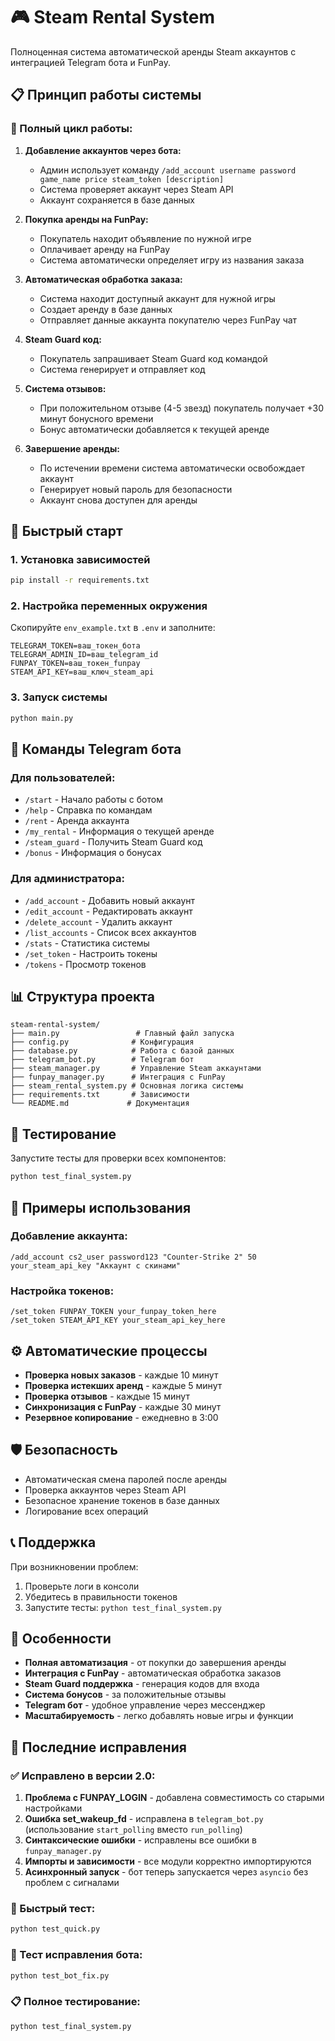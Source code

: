# 🎮 Steam Rental System

Полноценная система автоматической аренды Steam аккаунтов с интеграцией Telegram бота и FunPay.

## 📋 Принцип работы системы

### 🔄 Полный цикл работы:

1. **Добавление аккаунтов через бота:**
   - Админ использует команду `/add_account username password game_name price steam_token [description]`
   - Система проверяет аккаунт через Steam API
   - Аккаунт сохраняется в базе данных

2. **Покупка аренды на FunPay:**
   - Покупатель находит объявление по нужной игре
   - Оплачивает аренду на FunPay
   - Система автоматически определяет игру из названия заказа

3. **Автоматическая обработка заказа:**
   - Система находит доступный аккаунт для нужной игры
   - Создает аренду в базе данных
   - Отправляет данные аккаунта покупателю через FunPay чат

4. **Steam Guard код:**
   - Покупатель запрашивает Steam Guard код командой
   - Система генерирует и отправляет код

5. **Система отзывов:**
   - При положительном отзыве (4-5 звезд) покупатель получает +30 минут бонусного времени
   - Бонус автоматически добавляется к текущей аренде

6. **Завершение аренды:**
   - По истечении времени система автоматически освобождает аккаунт
   - Генерирует новый пароль для безопасности
   - Аккаунт снова доступен для аренды

## 🚀 Быстрый старт

### 1. Установка зависимостей
```bash
pip install -r requirements.txt
```

### 2. Настройка переменных окружения
Скопируйте `env_example.txt` в `.env` и заполните:
```env
TELEGRAM_TOKEN=ваш_токен_бота
TELEGRAM_ADMIN_ID=ваш_telegram_id
FUNPAY_TOKEN=ваш_токен_funpay
STEAM_API_KEY=ваш_ключ_steam_api
```

### 3. Запуск системы
```bash
python main.py
```

## 🤖 Команды Telegram бота

### Для пользователей:
- `/start` - Начало работы с ботом
- `/help` - Справка по командам
- `/rent` - Аренда аккаунта
- `/my_rental` - Информация о текущей аренде
- `/steam_guard` - Получить Steam Guard код
- `/bonus` - Информация о бонусах

### Для администратора:
- `/add_account` - Добавить новый аккаунт
- `/edit_account` - Редактировать аккаунт
- `/delete_account` - Удалить аккаунт
- `/list_accounts` - Список всех аккаунтов
- `/stats` - Статистика системы
- `/set_token` - Настроить токены
- `/tokens` - Просмотр токенов

## 📊 Структура проекта

```
steam-rental-system/
├── main.py                 # Главный файл запуска
├── config.py              # Конфигурация
├── database.py            # Работа с базой данных
├── telegram_bot.py        # Telegram бот
├── steam_manager.py       # Управление Steam аккаунтами
├── funpay_manager.py      # Интеграция с FunPay
├── steam_rental_system.py # Основная логика системы
├── requirements.txt       # Зависимости
└── README.md             # Документация
```

## 🔧 Тестирование

Запустите тесты для проверки всех компонентов:
```bash
python test_final_system.py
```

## 📝 Примеры использования

### Добавление аккаунта:
```
/add_account cs2_user password123 "Counter-Strike 2" 50 your_steam_api_key "Аккаунт с скинами"
```

### Настройка токенов:
```
/set_token FUNPAY_TOKEN your_funpay_token_here
/set_token STEAM_API_KEY your_steam_api_key_here
```

## ⚙️ Автоматические процессы

- **Проверка новых заказов** - каждые 10 минут
- **Проверка истекших аренд** - каждые 5 минут
- **Проверка отзывов** - каждые 15 минут
- **Синхронизация с FunPay** - каждые 30 минут
- **Резервное копирование** - ежедневно в 3:00

## 🛡️ Безопасность

- Автоматическая смена паролей после аренды
- Проверка аккаунтов через Steam API
- Безопасное хранение токенов в базе данных
- Логирование всех операций

## 📞 Поддержка

При возникновении проблем:
1. Проверьте логи в консоли
2. Убедитесь в правильности токенов
3. Запустите тесты: `python test_final_system.py`

## 🎯 Особенности

- **Полная автоматизация** - от покупки до завершения аренды
- **Интеграция с FunPay** - автоматическая обработка заказов
- **Steam Guard поддержка** - генерация кодов для входа
- **Система бонусов** - за положительные отзывы
- **Telegram бот** - удобное управление через мессенджер
- **Масштабируемость** - легко добавлять новые игры и функции

## 🔧 Последние исправления

### ✅ Исправлено в версии 2.0:

1. **Проблема с FUNPAY_LOGIN** - добавлена совместимость со старыми настройками
2. **Ошибка set_wakeup_fd** - исправлена в `telegram_bot.py` (использование `start_polling` вместо `run_polling`)
3. **Синтаксические ошибки** - исправлены все ошибки в `funpay_manager.py`
4. **Импорты и зависимости** - все модули корректно импортируются
5. **Асинхронный запуск** - бот теперь запускается через `asyncio` без проблем с сигналами

### 🚀 Быстрый тест:

```bash
python test_quick.py
```

### 🔧 Тест исправления бота:

```bash
python test_bot_fix.py
```

### 📋 Полное тестирование:

```bash
python test_final_system.py
```
